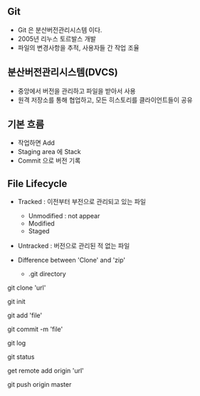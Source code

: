 ## Git

- Git 은 분산버전관리시스템 이다.
- 2005년 리누스 토르발스 개발
- 파일의 변경사항을 추적, 사용자들 간 작업 조율



## 분산버전관리시스템(DVCS)

- 중앙에서 버전을 관리하고 파일을 받아서 사용
- 원격 저장소를 통해 협업하고, 모든 히스토리를 클라이언트들이 공유



## 기본 흐름

- 작업하면 Add
- Staging area 에 Stack
- Commit 으로 버전 기록



## File Lifecycle

- Tracked : 이전부터 부전으로 관리되고 있는 파일
  - Unmodified : not appear 
  - Modified
  - Staged
- Untracked : 버전으로 관리된 적 없는 파일

- Difference between 'Clone' and 'zip'
  - .git directory



git clone 'url'

git init



git add 'file'

git commit -m 'file'



git log

git status



get remote add origin 'url'

git push origin master









